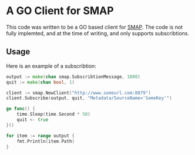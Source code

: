 # A GO Client for SMAP

This code was written to be a GO based client for [SMAP](https://github.com/SoftwareDefinedBuildings/smap).
The code is not fully implemted, and at the time of writing, and only supports subscribtions.

## Usage

Here is an example of a subscribtion:

```go
output := make(chan smap.SubscribtionMessage, 1000)
quit := make(chan bool, 1)

client := smap.NewClient("http://www.someurl.com:8079")
client.Subscribe(output, quit, "Metadata/SourceName='SomeKey'")

go func() {
    time.Sleep(time.Second * 50)
    quit <- true
}()

for item := range output {
    fmt.Println(item.Path)
}
```
